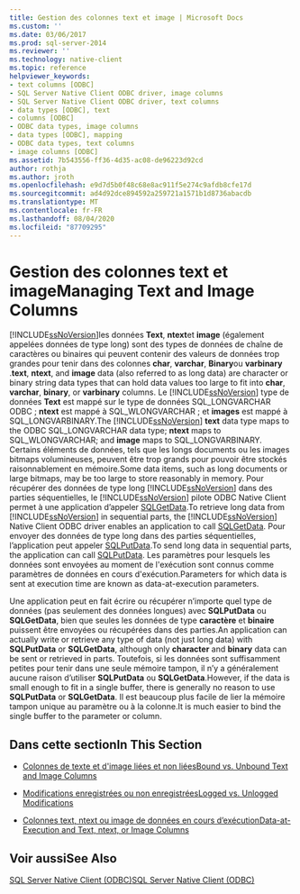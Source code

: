 ```yaml
---
title: Gestion des colonnes text et image | Microsoft Docs
ms.custom: ''
ms.date: 03/06/2017
ms.prod: sql-server-2014
ms.reviewer: ''
ms.technology: native-client
ms.topic: reference
helpviewer_keywords:
- text columns [ODBC]
- SQL Server Native Client ODBC driver, image columns
- SQL Server Native Client ODBC driver, text columns
- data types [ODBC], text
- columns [ODBC]
- ODBC data types, image columns
- data types [ODBC], mapping
- ODBC data types, text columns
- image columns [ODBC]
ms.assetid: 7b543556-ff36-4d35-ac08-de96223d92cd
author: rothja
ms.author: jroth
ms.openlocfilehash: e9d7d5b0f48c68e8ac911f5e274c9afdb8cfe17d
ms.sourcegitcommit: ad4d92dce894592a259721a1571b1d8736abacdb
ms.translationtype: MT
ms.contentlocale: fr-FR
ms.lasthandoff: 08/04/2020
ms.locfileid: "87709295"
---
```

# <a name="managing-text-and-image-columns"></a><span data-ttu-id="61b4d-102">Gestion des colonnes text et image</span><span class="sxs-lookup"><span data-stu-id="61b4d-102">Managing Text and Image Columns</span></span>
  [!INCLUDE[ssNoVersion](../../includes/ssnoversion-md.md)]<span data-ttu-id="61b4d-103">les données **Text**, **ntext**et **image** (également appelées données de type long) sont des types de données de chaîne de caractères ou binaires qui peuvent contenir des valeurs de données trop grandes pour tenir dans des colonnes **char**, **varchar**, **Binary**ou **varbinary** .</span><span class="sxs-lookup"><span data-stu-id="61b4d-103">**text**, **ntext**, and **image** data (also referred to as long data) are character or binary string data types that can hold data values too large to fit into **char**, **varchar**, **binary**, or **varbinary** columns.</span></span> <span data-ttu-id="61b4d-104">Le [!INCLUDE[ssNoVersion](../../includes/ssnoversion-md.md)] type de données **Text** est mappé sur le type de données SQL_LONGVARCHAR ODBC ; **ntext** est mappé à SQL_WLONGVARCHAR ; et **images** est mappé à SQL_LONGVARBINARY.</span><span class="sxs-lookup"><span data-stu-id="61b4d-104">The [!INCLUDE[ssNoVersion](../../includes/ssnoversion-md.md)] **text** data type maps to the ODBC SQL_LONGVARCHAR data type; **ntext** maps to SQL_WLONGVARCHAR; and **image** maps to SQL_LONGVARBINARY.</span></span> <span data-ttu-id="61b4d-105">Certains éléments de données, tels que les longs documents ou les images bitmaps volumineuses, peuvent être trop grands pour pouvoir être stockés raisonnablement en mémoire.</span><span class="sxs-lookup"><span data-stu-id="61b4d-105">Some data items, such as long documents or large bitmaps, may be too large to store reasonably in memory.</span></span> <span data-ttu-id="61b4d-106">Pour récupérer des données de type long [!INCLUDE[ssNoVersion](../../includes/ssnoversion-md.md)] dans des parties séquentielles, le [!INCLUDE[ssNoVersion](../../includes/ssnoversion-md.md)] pilote ODBC Native Client permet à une application d’appeler [SQLGetData](../native-client-odbc-api/sqlgetdata.md).</span><span class="sxs-lookup"><span data-stu-id="61b4d-106">To retrieve long data from [!INCLUDE[ssNoVersion](../../includes/ssnoversion-md.md)] in sequential parts, the [!INCLUDE[ssNoVersion](../../includes/ssnoversion-md.md)] Native Client ODBC driver enables an application to call [SQLGetData](../native-client-odbc-api/sqlgetdata.md).</span></span> <span data-ttu-id="61b4d-107">Pour envoyer des données de type long dans des parties séquentielles, l’application peut appeler [SQLPutData](../native-client-odbc-api/sqlputdata.md).</span><span class="sxs-lookup"><span data-stu-id="61b4d-107">To send long data in sequential parts, the application can call [SQLPutData](../native-client-odbc-api/sqlputdata.md).</span></span> <span data-ttu-id="61b4d-108">Les paramètres pour lesquels les données sont envoyées au moment de l'exécution sont connus comme paramètres de données en cours d'exécution.</span><span class="sxs-lookup"><span data-stu-id="61b4d-108">Parameters for which data is sent at execution time are known as data-at-execution parameters.</span></span>  
  
 <span data-ttu-id="61b4d-109">Une application peut en fait écrire ou récupérer n’importe quel type de données (pas seulement des données longues) avec **SQLPutData** ou **SQLGetData**, bien que seules les données de type **caractère** et **binaire** puissent être envoyées ou récupérées dans des parties.</span><span class="sxs-lookup"><span data-stu-id="61b4d-109">An application can actually write or retrieve any type of data (not just long data) with **SQLPutData** or **SQLGetData**, although only **character** and **binary** data can be sent or retrieved in parts.</span></span> <span data-ttu-id="61b4d-110">Toutefois, si les données sont suffisamment petites pour tenir dans une seule mémoire tampon, il n’y a généralement aucune raison d’utiliser **SQLPutData** ou **SQLGetData**.</span><span class="sxs-lookup"><span data-stu-id="61b4d-110">However, if the data is small enough to fit in a single buffer, there is generally no reason to use **SQLPutData** or **SQLGetData**.</span></span> <span data-ttu-id="61b4d-111">Il est beaucoup plus facile de lier la mémoire tampon unique au paramètre ou à la colonne.</span><span class="sxs-lookup"><span data-stu-id="61b4d-111">It is much easier to bind the single buffer to the parameter or column.</span></span>  
  
## <a name="in-this-section"></a><span data-ttu-id="61b4d-112">Dans cette section</span><span class="sxs-lookup"><span data-stu-id="61b4d-112">In This Section</span></span>  
  
-   [<span data-ttu-id="61b4d-113">Colonnes de texte et d'image liées et non liées</span><span class="sxs-lookup"><span data-stu-id="61b4d-113">Bound vs. Unbound Text and Image Columns</span></span>](bound-vs-unbound-text-and-image-columns.md)  
  
-   [<span data-ttu-id="61b4d-114">Modifications enregistrées ou non enregistrées</span><span class="sxs-lookup"><span data-stu-id="61b4d-114">Logged vs. Unlogged Modifications</span></span>](logged-vs-unlogged-modifications.md)  
  
-   [<span data-ttu-id="61b4d-115">Colonnes text, ntext ou image de données en cours d’exécution</span><span class="sxs-lookup"><span data-stu-id="61b4d-115">Data-at-Execution and Text, ntext, or Image Columns</span></span>](data-at-execution-and-text-ntext-or-image-columns.md)  
  
## <a name="see-also"></a><span data-ttu-id="61b4d-116">Voir aussi</span><span class="sxs-lookup"><span data-stu-id="61b4d-116">See Also</span></span>  
 [<span data-ttu-id="61b4d-117">SQL Server Native Client &#40;ODBC&#41;</span><span class="sxs-lookup"><span data-stu-id="61b4d-117">SQL Server Native Client &#40;ODBC&#41;</span></span>](../native-client/odbc/sql-server-native-client-odbc.md)  
  
  
